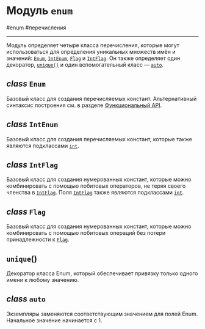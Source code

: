 # Модуль `enum`
#enum #перечисления
***

Модуль определяет четыре класса перечисления, которые могут использоваться для определения уникальных множеств имён и значений: [`Enum`](https://digitology.tech/docs/python_3/library/enum.html#enum.Enum "enum.Enum"), [`IntEnum`](https://digitology.tech/docs/python_3/library/enum.html#enum.IntEnum "enum.IntEnum"), [`Flag`](https://digitology.tech/docs/python_3/library/enum.html#enum.Flag "enum.Flag") и [`IntFlag`](https://digitology.tech/docs/python_3/library/enum.html#enum.IntFlag "enum.IntFlag"). Он также определяет один декоратор, [`unique()`](https://digitology.tech/docs/python_3/library/enum.html#enum.unique "enum.unique") и один вспомогательный класс — [`auto`](https://digitology.tech/docs/python_3/library/enum.html#enum.auto "enum.auto").

## _class_ `Enum`

Базовый класс для создания перечисляемых констант. Альтернативный синтаксис построения см. в разделе [Функциональный API](https://digitology.tech/docs/python_3/library/enum.html#api).

## _class_ `IntEnum`

Базовый класс для создания перечисляемых констант, которые также являются подклассами [`int`](https://digitology.tech/docs/python_3/library/functions.html#int "int").

## _class_ `IntFlag`

Базовый класс для создания нумерованных констант, которые можно комбинировать с помощью побитовых операторов, не теряя своего членства в [`IntFlag`](https://digitology.tech/docs/python_3/library/enum.html#enum.IntFlag "enum.IntFlag"). Поля [`IntFlag`](https://digitology.tech/docs/python_3/library/enum.html#enum.IntFlag "enum.IntFlag") также являются подклассами [`int`](https://digitology.tech/docs/python_3/library/functions.html#int "int").

## _class_ `Flag`

Базовый класс для создания нумерованных констант, которые можно комбинировать с помощью побитовых операций без потери принадлежности к [`Flag`](https://digitology.tech/docs/python_3/library/enum.html#enum.Flag "enum.Flag").

## `unique`()

Декоратор класса Enum, который обеспечивает привязку только одного имени к любому значению.

## _class_ `auto`

Экземпляры заменяются соответствующим значением для полей Enum. Начальное значение начинается с 1.